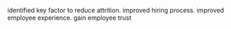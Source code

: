 identified key factor to reduce attrition.
improved hiring process.
improved employee experience.
gain employee trust

